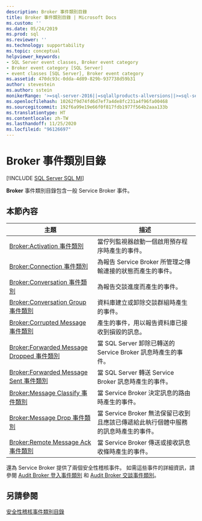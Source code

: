 ```yaml
---
description: Broker 事件類別目錄
title: Broker 事件類別目錄 | Microsoft Docs
ms.custom: ''
ms.date: 05/24/2019
ms.prod: sql
ms.reviewer: ''
ms.technology: supportability
ms.topic: conceptual
helpviewer_keywords:
- SQL Server event classes, Broker event category
- Broker event category [SQL Server]
- event classes [SQL Server], Broker event category
ms.assetid: 470dc93c-0dda-4d89-829b-937738d59b31
author: stevestein
ms.author: sstein
monikerRange: '>=sql-server-2016||=sqlallproducts-allversions||>=sql-server-linux-2017||=azuresqldb-mi-current'
ms.openlocfilehash: 10262f9d74fd6d7ef7a4de8fc231a4f96fa00468
ms.sourcegitcommit: 192f6a99e19e66f0f817fdb1977f564b2aaa133b
ms.translationtype: HT
ms.contentlocale: zh-TW
ms.lasthandoff: 11/25/2020
ms.locfileid: "96126697"
---
```

# <a name="broker-event-category"></a>Broker 事件類別目錄

[!INCLUDE [SQL Server SQL MI](../../includes/applies-to-version/sql-asdbmi.md)]

**Broker** 事件類別目錄包含一般 Service Broker 事件。  
  
## <a name="in-this-section"></a>本節內容  
  
|主題|描述|  
|-----------|-----------------|  
|[Broker:Activation 事件類別](../../relational-databases/event-classes/broker-activation-event-class.md)|當佇列監視器啟動一個啟用預存程序時產生的事件。|  
|[Broker:Connection 事件類別](../../relational-databases/event-classes/broker-connection-event-class.md)|為報告 Service Broker 所管理之傳輸連接的狀態而產生的事件。|  
|[Broker:Conversation 事件類別](../../relational-databases/event-classes/broker-conversation-event-class.md)|為報告交談進度而產生的事件。|  
|[Broker:Conversation Group 事件類別](../../relational-databases/event-classes/broker-conversation-group-event-class.md)|資料庫建立或卸除交談群組時產生的事件。|  
|[Broker:Corrupted Message 事件類別](../../relational-databases/event-classes/broker-corrupted-message-event-class.md)|產生的事件，用以報告資料庫已接收到損毀的訊息。|  
|[Broker:Forwarded Message Dropped 事件類別](../../relational-databases/event-classes/broker-forwarded-message-dropped-event-class.md)|當 SQL Server 卸除已轉送的 Service Broker 訊息時產生的事件。|  
|[Broker:Forwarded Message Sent 事件類別](../../relational-databases/event-classes/broker-forwarded-message-sent-event-class.md)|當 SQL Server 轉送 Service Broker 訊息時產生的事件。|  
|[Broker:Message Classify 事件類別](../../relational-databases/event-classes/broker-message-classify-event-class.md)|當 Service Broker 決定訊息的路由時產生的事件。|  
|[Broker:Message Drop 事件類別](../../relational-databases/event-classes/broker-message-drop-event-class.md)|當 Service Broker 無法保留已收到且應該已傳遞給此執行個體中服務的訊息時產生的事件。|  
|[Broker:Remote Message Ack 事件類別](../../relational-databases/event-classes/broker-remote-message-ack-event-class.md)|當 Service Broker 傳送或接收訊息收條時產生的事件。|  
  
 還為 Service Broker 提供了兩個安全性稽核事件。 如需這些事件的詳細資訊，請參閱 [Audit Broker 登入事件類別](../../relational-databases/event-classes/audit-broker-login-event-class.md) 和 [Audit Broker 交談事件類別](../../relational-databases/event-classes/audit-broker-conversation-event-class.md)。  
  
## <a name="see-also"></a>另請參閱  
 [安全性稽核事件類別目錄](/analysis-services/trace-events/security-audit-event-category)  
  
